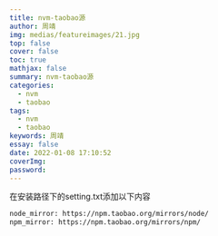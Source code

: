 ```yaml
---
title: nvm-taobao源
author: 周靖
img: medias/featureimages/21.jpg
top: false
cover: false
toc: true
mathjax: false
summary: nvm-taobao源
categories:
  - nvm
  - taobao
tags:
  - nvm
  - taobao
keywords: 周靖
essay: false
date: 2022-01-08 17:10:52
coverImg:
password:
---
```


在安装路径下的setting.txt添加以下内容

```txt
node_mirror: https://npm.taobao.org/mirrors/node/
npm_mirror: https://npm.taobao.org/mirrors/npm/
```
